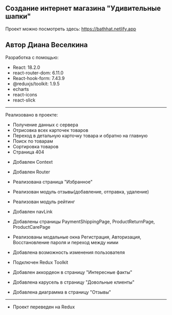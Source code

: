 Создание интернет магазина "Удивительные шапки"
-----------------------
Проект можно посмотреть здесь:
https://bathhat.netlify.app

## Автор Диана Веселкина

Разработка с помощью:

- React: 18.2.0
- react-router-dom: 6.11.0
- React-hook-form: 7.43.9
- @reduxjs/toolkit: 1.9.5
- echarts
- react-icons
- react-slick

---

Реализовано в проекте:

- Получение данных с сервера
- Отрисовка всех карточек товаров
- Переход в детальную карточку товара и обратно на главную
- Поиск по товарам
- Сортировка товаров
- Страница 404

* Добавлен Context
* Добавлен Router
* Реализована страница "Избранное"
* Реализован модуль отзывы(добавление, отправка, удаление)
* Реализован модуль рейтинг
* Добавлен navLink
* Добавлены страницы PaymentShippingPage, ProductReturnPage, ProductCarePage
* Реализованы модальные окна Регистрация, Авторизация, Восстановление пароля и переход между ними

* Добавлена возможность изменения пользователя
* Подключен Redux Toolkit
* Добавлен аккордеон в страницу "Интересные факты"
* Добавлена карусель в страницу "Довольные клиенты"
* Добавлена диаграмма в страницу "Отзывы"

---

- Проект переведен на Redux
